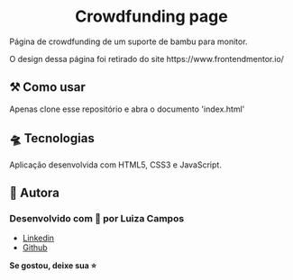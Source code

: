 <h1 align="center">Crowdfunding page</h1>

<p>Página de crowdfunding de um suporte de bambu para monitor.</p>
<p>O design dessa página foi retirado do site https://www.frontendmentor.io/</p>

<h2>⚒️ Como usar</h2>

<p>Apenas clone esse repositório e abra o documento 'index.html'</p>

<h2 id="tecnologias">🛸 Tecnologias</h2>
  
  <p>
  Aplicação desenvolvida com HTML5, CSS3 e JavaScript.
  </p>

  <h2 id="autora">👤 Autora</h2>

<h3>Desenvolvido com 💖 por Luiza Campos</h3>

* [Linkedin](https://linkedin.com/in/luiza-de-almeida-campos)
* [Github](https://github.com/luizaacampos)


  
<strong align="center">Se gostou, deixe sua ⭐️</strong>
